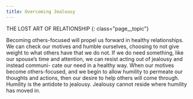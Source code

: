 ```yaml
---
title: Overcoming Jealousy
---
```


THE LOST ART OF RELATIONSHIP
{: class="page__topic"}

Becoming others-focused will propel us forward in healthy relationships.
We can check our motives and humble ourselves, choosing to not give weight
to what others have that we do not. If we do need something, like our spouse’s
time and attention, we can resist acting out of jealousy and instead communi-
cate our need in a healthy way. When our motives become others-focused, and
we begin to allow humility to permeate our thoughts and actions, then our
desire to help others will come through. Humility is the antidote to jealousy.
Jealousy cannot reside where humility has moved in.